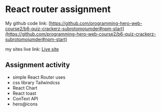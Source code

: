 

React router assignment
=======================

My github code link: [https://github.com/programming-hero-web-course2/b6-quiz-crackerz-subrotomojumder#npm-start](https://github.com/programming-hero-web-course2/b6-quiz-crackerz-subrotomojumder#npm-start)

my sites live link: [Live site]()

## Assignment activity
- simple React Router uses
- css library Tailwindcss
- React Chart
- React toast
- ConText API
- hero@icons